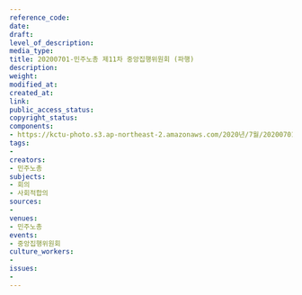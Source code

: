 ```yaml
---
reference_code: 
date: 
draft: 
level_of_description: 
media_type: 
title: 20200701-민주노총 제11차 중앙집행위원회 (파행)
description: 
weight: 
modified_at: 
created_at: 
link: 
public_access_status: 
copyright_status: 
components:
- https://kctu-photo.s3.ap-northeast-2.amazonaws.com/2020년/7월/20200701-민주노총+제11차+중앙집행위원회+(파행)/_CTU1826.jpg
tags:
- 
creators:
- 민주노총
subjects:
- 회의
- 사회적합의
sources:
- 
venues:
- 민주노총
events:
- 중앙집행위원회
culture_workers:
- 
issues:
- 
---
```

